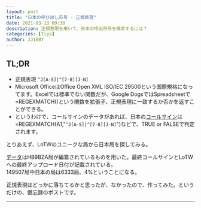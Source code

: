 ```yaml
---
layout: post
title: "日本の呼び出し符号 - 正規表現"
date: 2021-03-13 09:30
description: 正規表現を用いて、日本の呼出符号を検索するには？
categories: [Tips]
author: JJ1BBY
---
```


## TL;DR
* 正規表現 `^J[A-S]|^[7-8][J-N]`  
* Microsoft OfficeはOffice Open XML ISO/IEC 29500という国際規格になってます。Excelでは標準でない関数だが、Google DogsではSpreadsheetで=REGEXMATCH()という関数を拡張子、正規表現に一致するか否かを返すことができる。  
* というわけで、コールサインのデータがあれば、日本の[コールサイン](https://www.itu.int/en/ITU-R/terrestrial/fmd/Pages/call_sign_series.aspx)は =REGEXMATCH(A1,"`^J[A-S]|^[7-8][J-N]`")などで、TRUE or FALSEで判定されます。  

とりあえず、LoTWのユニークな局から日本局を探してみる。  

[データ](http://www.hb9bza.net/lotw-users-list)はHB9BZA局が編纂されているものを用いた。最終コールサインとLoTWへの最終アップロード日付が記載されている。  
149507局中日本の局は6333局、4%ということになる。

正規表現はどっかに落ちてるかと思ったが、なかったので、作ってみた。というだけの、備忘録のポストです。

---

<script src="https://utteranc.es/client.js"
        repo="JJ1BBY/JJ1BBY.github.io"
        issue-term="pathname"
        theme="github-light"
        crossorigin="anonymous"
        async>
</script>


